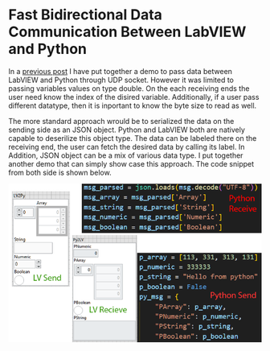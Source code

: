 # Fast Bidirectional Data Communication Between LabVIEW and Python

In a [previous post](https://github.com/fathi0amir/LV_Py_UDP) I have 
put together a demo to pass data between LabVIEW and Python through 
UDP socket. However it was limited to passing variables values on 
type double. On the each receiving ends the user need know the 
index of the disired variable. Additionally, if a user pass different 
datatype, then it is inportant to know the byte size to read as well. 

The more standard approach wrould be to serialized the data on the 
sending side as an JSON object. Python and LabVIEW both are natively 
capable to deserilize this object type. The data can be labeled there 
on the receiving end, the user can fetch the desired data by calling its 
label. In Addition, JSON object can be a mix of various data type. I put 
together another demo that can simply show case this approach. The 
code snippet from both side is shown below. 

![LabVIEW Python JSON Over UDP](https://github.com/fathi0amir/LabVIEW-Python-JSON-UDP/blob/main/LabVIEW_Python_JSON.png)
